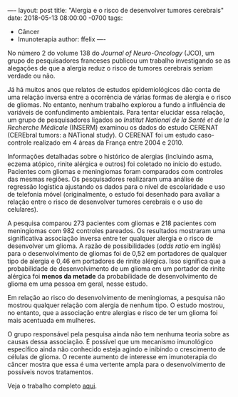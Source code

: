 —-
layout: post 
title: "Alergia e o risco de desenvolver tumores cerebrais"
date: 2018-05-13 08:00:00 -0700
tags:
  - Câncer
  - Imunoterapia
author: ffelix
—-

No número 2 do volume 138 do _Journal of Neuro-Oncology_ (JCO), um grupo de pesquisadores franceses publicou um trabalho investigando se as alegações de que a alergia reduz o risco de tumores cerebrais seriam verdade ou não.
<!--more-->
Já há muitos anos que relatos de estudos epidemiológicos dão conta de uma relação inversa entre a ocorrência de várias formas de alergia e o risco de gliomas. No entanto, nenhum trabalho explorou a fundo a influência de variáveis de confundimento ambientais. Para tentar elucidar essa relação, um grupo de pesquisadores ligados ao _Institut National de la Santé et de la Recherche Médicale_ (INSERM) examinou os dados do estudo CERENAT (CEREbral tumors: a NATional study). O CERENAT foi um estudo caso-controle realizado em 4 áreas da França entre 2004 e 2010.

Informações detalhadas sobre o histórico de alergias (incluindo asma, eczema atópico, rinite alérgica e outros) foi coletado no início do estudo. Pacientes com gliomas e meningiomas foram comparados com controles das mesmas regiões. Os pesquisadores realizaram uma análise de regressão logística ajustando os dados para o nível de escolaridade e uso de telefonia móvel (originalmente, o estudo foi desenhado para avaliar a relação entre o risco de desenvolver tumores cerebrais e o uso de celulares).

A pesquisa comparou 273 pacientes com gliomas e 218 pacientes com meningiomas com 982 controles pareados. Os resultados mostraram uma significativa associação inversa entre ter qualquer alergia e o risco de desenvolver um glioma. A razão de possibilidades (_odds ratio_ em inglês) para o desenvolvimento de gliomas foi de 0,52 em portadores de qualquer tipo de alergia e 0,46 em portadores de rinite alérgica. Isso significa que a probabilidade de desenvolvimento de um glioma em um portador de rinite alérgica foi **menos da metade** da probabilidade de desenvolvimento de glioma em uma pessoa em geral, nesse estudo.

Em relação ao risco do desenvolvimento de meningiomas, a pesquisa não mostrou qualquer relação com alergia de nenhum tipo. O estudo mostrou, no entanto, que a associação entre alergias e risco de ter um glioma foi mais acentuada em mulheres.

O grupo responsável pela pesquisa ainda não tem nenhuma teoria sobre as causas dessa associação. É possível que um mecanismo imunológico específico ainda não conhecido esteja agindo e inibindo o crescimento de células de glioma. O recente aumento de interesse em imunoterapia do câncer mostra que essa é uma vertente ampla para o desenvolvimento de possíveis novos tratamentos.

Veja o trabalho completo [aqui](bit.ly/fhcflxSg).